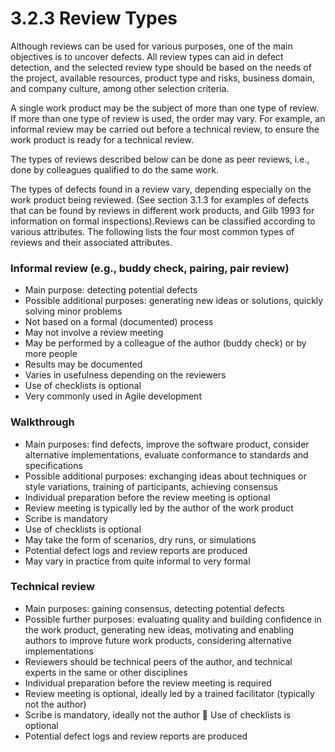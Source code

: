 # 3.2.3 Review Types

Although reviews can be used for various purposes, one of the main objectives is to uncover defects. All review types can aid in defect detection, and the selected review type should be based on the needs of the project, available resources, product type and risks, business domain, and company culture, among other selection criteria. 

A single work product may be the subject of more than one type of review. If more than one type of review is used, the order may vary. For example, an informal review may be carried out before a technical review, to ensure the work product is ready for a technical review. 

The types of reviews described below can be done as peer reviews, i.e., done by colleagues qualified to do the same work. 

The types of defects found in a review vary, depending especially on the work product being reviewed. \(See section 3.1.3 for examples of defects that can be found by reviews in different work products, and Gilb 1993 for information on formal inspections\).Reviews can be classified according to various attributes. The following lists the four most common types of reviews and their associated attributes.

###  Informal review \(e.g., buddy check, pairing, pair review\) 

* Main purpose: detecting potential defects 
* Possible additional purposes: generating new ideas or solutions, quickly solving minor problems 
* Not based on a formal \(documented\) process 
* May not involve a review meeting 
* May be performed by a colleague of the author \(buddy check\) or by more people
* Results may be documented
* Varies in usefulness depending on the reviewers 
* Use of checklists is optional 
* Very commonly used in Agile development

### Walkthrough 

* Main purposes: find defects, improve the software product, consider alternative implementations, evaluate conformance to standards and specifications 
* Possible additional purposes: exchanging ideas about techniques or style variations, training of participants, achieving consensus 
* Individual preparation before the review meeting is optional 
* Review meeting is typically led by the author of the work product
* Scribe is mandatory 
* Use of checklists is optional 
* May take the form of scenarios, dry runs, or simulations 
* Potential defect logs and review reports are produced 
* May vary in practice from quite informal to very formal

### Technical review

* Main purposes: gaining consensus, detecting potential defects 
* Possible further purposes: evaluating quality and building confidence in the work product, generating new ideas, motivating and enabling authors to improve future work products, considering alternative implementations 
* Reviewers should be technical peers of the author, and technical experts in the same or other disciplines 
* Individual preparation before the review meeting is required 
* Review meeting is optional, ideally led by a trained facilitator \(typically not the author\) 
* Scribe is mandatory, ideally not the author  Use of checklists is optional 
* Potential defect logs and review reports are produced

